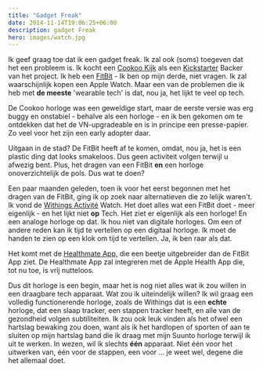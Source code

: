 ```yaml
---
title: "Gadget Freak"
date: 2014-11-14T19:06:25+06:00
description: gadget Freak
hero: images/watch.jpg
---
```


<p>Ik geef graag toe dat ik een gadget freak. Ik zal ook (soms) toegeven dat het een probleem is. Ik kocht een <a href="http://www.cookoo2.com">Cookoo Kijk</a> als een <a href="http://www.kickstarter.com/">Kickstarter</a> Backer van het project. Ik heb een <a href="http://www.fitbit.com/">FitBit</a> - Ik ben op mijn derde, niet vragen. Ik zal waarschijnlijk kopen een Apple Watch. Maar een van de problemen die ik heb met <strong>de meeste</strong> 'wearable tech' is dat, nou ja, het lijkt te veel op tech.</p>
<p>De Cookoo horloge was een geweldige start, maar de eerste versie was erg buggy en onstabiel - behalve als een horloge - en ik ben gekomen om te ontdekken dat het de VN-upgradeable en is in principe een presse-papier. Zo veel voor het zijn een early adopter daar.</p>
<p>Uitgaan in de stad? De FitBit heeft af te komen, omdat, nou ja, het is een plastic ding dat looks smakeloos. Dus geen activiteit volgen terwijl u afwezig bent. Plus, het dragen van een FitBit <strong>en</strong> een horloge onoverzichtelijk de pols. Dus wat te doen?</p>
<p>Een paar maanden geleden, toen ik voor het eerst begonnen met het dragen van de FitBit, ging ik op zoek naar alternatieven die zo lelijk waren't. Ik vond de <a href="http://www.withings.com/us/">Withings Activité</a> Watch. Het doet alles wat een FitBit doet - meer eigenlijk - en het lijkt niet <strong>op</strong> Tech. Het ziet er eigenlijk als een horloge! En een analoge horloge op dat. Ik hou niet van digitale horloges. Om een of andere reden kan ik tijd te vertellen op een digitaal horloge. Ik moet de handen te zien op een klok om tijd te vertellen. Ja, ik ben raar als dat.</p>
<p>Het komt met de <a href="http://www.withings.com/us/health-mate.html">Healthmate App,</a> die een beetje uitgebreider dan de FitBit App ziet. De Healthmate App zal integreren met de Apple Health App die, tot nu toe, is vrij nutteloos.</p>
<p>Dus dit horloge is een begin, maar het is nog niet alles wat ik zou willen in een draagbare tech apparaat. Wat zou ik uiteindelijk willen? Ik wil graag een volledig functionerende horloge, zoals de Withings dat is een <strong>echte</strong> horloge, dat een slaap tracker, een stappen tracker heeft, en alle van de gezondheid volgen subtiliteiten. Ik zou ook leuk vinden als het ofwel een hartslag bewaking zou doen, want als ik het hardlopen of sporten of aan te sluiten op mijn hartslag band die ik draag met mijn Suunto horloge terwijl ik uit te werken. In wezen, wil ik slechts <strong>één</strong> apparaat. Niet één voor het uitwerken van, één voor de stappen, een voor ... je weet wel, degene die het allemaal doet.</p>
